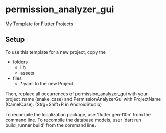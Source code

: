 # permission_analyzer_gui

My Template for Flutter Projects

## Setup
To use this template for a new project, copy the
* folders
    * lib
    * assets
* files
  * *.yaml
to the new Project.

Then, replace all occurrences of permission_analyzer_gui with your project_name (snake_case) and PermissionAnalyzerGui with ProjectName (CamelCase). (Strg+Shift+R in AndroidStudio)


To recompile the localization package, use 'flutter gen-l10n' from the command line.
To recompile the database models, user 'dart run build_runner build' from the command line.
